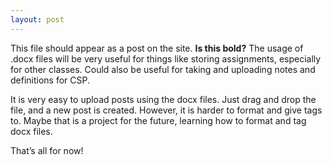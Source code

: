 ```yaml
---
layout: post
---
```

This file should appear as a post on the site. **Is this bold?** The usage of .docx files will be very useful for things like storing assignments, especially for other classes. Could also be useful for taking and uploading notes and definitions for CSP.

It is very easy to upload posts using the docx files. Just drag and drop the file, and a new post is created. However, it is harder to format and give tags to. Maybe that is a project for the future, learning how to format and tag docx files.

That’s all for now\!
